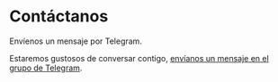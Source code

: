 # Contáctanos

Envíenos un mensaje por Telegram.

Estaremos gustosos de conversar contigo, [envíanos un mensaje en el grupo de Telegram](https://t.me/joinchat/OsfYP1xnFlxjN2Ix).